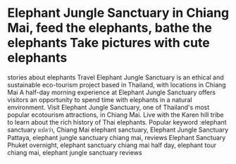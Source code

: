 # Elephant Jungle Sanctuary in Chiang Mai, feed the elephants, bathe the elephants Take pictures with cute elephants
stories about elephants 
Travel Elephant Jungle Sanctuary is an ethical and sustainable eco-tourism project based in Thailand, with locations in Chiang Mai
A half-day morning experience at Elephant Jungle Sanctuary offers visitors an opportunity to spend time with elephants in a natural environment.
Visit Elephant Jungle Sanctuary, one of Thailand's most popular ecotourism attractions, in Chiang Mai. Live with the Karen hill tribe to learn about the rich history of Thai elephants.
Popular keyword :elephant sanctuary แปลว่า, Chiang Mai elephant sanctuary, Elephant Jungle Sanctuary Pattaya, elephant jungle sanctuary chiang mai, reviews Elephant Sanctuary Phuket overnight, elephant sanctuary chiang mai half day, elephant tour chiang mai, elephant jungle sanctuary reviews
